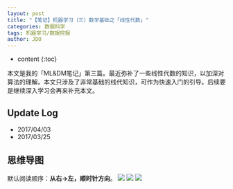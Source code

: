 ```yaml
---
layout: post
title: "【笔记】机器学习（三）数学基础之「线性代数」"
categories: 数据科学
tags: 机器学习/数据挖掘
author: JDO
---
```


* content
{:toc}

本文是我的「ML&DM笔记」第三篇。最近弥补了一些线性代数的知识，以加深对算法的理解。本文只涉及了非常基础的线代知识，可作为快速入门的引导。后续要是继续深入学习会再来补充本文。




## Update Log
- 2017/04/03
- 2017/03/25

## 思维导图
默认阅读顺序：**从右→左，顺时针方向**。
![](https://raw.githubusercontent.com/woaielf/woaielf.github.io/master/_posts/Pic/1703/170325-1.png)
![](https://raw.githubusercontent.com/woaielf/woaielf.github.io/master/_posts/Pic/1703/170325-2.png)
![](https://raw.githubusercontent.com/woaielf/woaielf.github.io/master/_posts/Pic/1703/170325-3.png)



